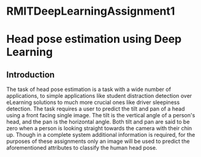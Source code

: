 # RMITDeepLearningAssignment1

# Head pose estimation using Deep Learning

## Introduction
The task of head pose estimation is a task with a wide number of applications, to simple applications like student distraction detection over eLearning solutions to much more crucial ones like driver sleepiness detection. The task requires a user to predict the tilt and pan of a head using a front facing single image. The tilt is the vertical angle of a person's head, and the pan is the horizontal angle. Both tilt and pan are said to be zero when a person is looking straight towards the camera with their chin up. Though in a complete system additional information is required, for the purposes of these assignments only an image will be used to predict the aforementioned attributes to classify the human head pose.
